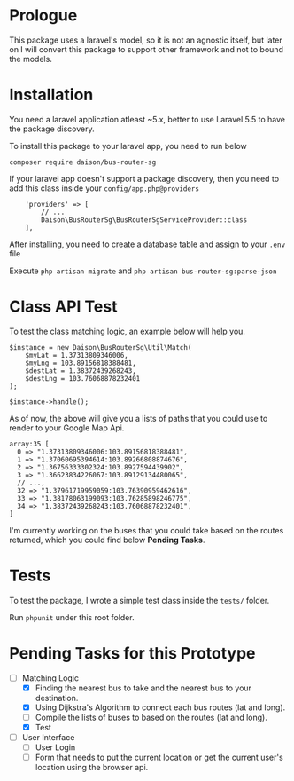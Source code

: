 # Prologue

This package uses a laravel's model, so it is not an agnostic itself, but later on I will convert this package to support other framework and not to bound the models.

# Installation

You need a laravel application atleast ~5.x, better to use Laravel 5.5 to have the package discovery.

To install this package to your laravel app, you need to run below

```
composer require daison/bus-router-sg
```

If your laravel app doesn't support a package discovery, then you need to add this class inside your `config/app.php@providers`

```
    'providers' => [
        // ...
        Daison\BusRouterSg\BusRouterSgServiceProvider::class
    ],
```

After installing, you need to create a database table and assign to your `.env` file

Execute `php artisan migrate` and `php artisan bus-router-sg:parse-json`

# Class API Test

To test the class matching logic, an example below will help you.

```
$instance = new Daison\BusRouterSg\Util\Match(
    $myLat = 1.37313809346006,
    $myLng = 103.89156818388481,
    $destLat = 1.38372439268243,
    $destLng = 103.76068878232401
);

$instance->handle();
```

As of now, the above will give you a lists of paths that you could use to render to your Google Map Api.

```
array:35 [
  0 => "1.37313809346006:103.89156818388481",
  1 => "1.37060695394614:103.89266808874676",
  2 => "1.36756333302324:103.8927594439902",
  3 => "1.36623834226067:103.89129134480065",
  // ...,
  32 => "1.37961719959059:103.76390959462616",
  33 => "1.38178063199093:103.76285898246775",
  34 => "1.38372439268243:103.76068878232401",
]
```

I'm currently working on the buses that you could take based on the routes returned, which you could find below **Pending Tasks**.

# Tests

To test the package, I wrote a simple test class inside the `tests/` folder.

Run `phpunit` under this root folder.

# Pending Tasks for this Prototype

- [ ] Matching Logic
    - [x] Finding the nearest bus to take and the nearest bus to your destination.
    - [x] Using Dijkstra's Algorithm to connect each bus routes (lat and long).
    - [ ] Compile the lists of buses to based on the routes (lat and long).
    - [x] Test
- [ ] User Interface
    - [ ] User Login
    - [ ] Form that needs to put the current location or get the current user's location using the browser api.
